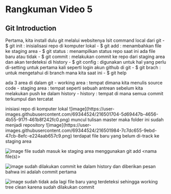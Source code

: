 <h1> Rangkuman Video 5</h1>

<h2>Git Introduction</h2>

<p> 
  Pertama, kita install dulu git melalui websitenya 
  lsit command local dari git 
  - $ git init : inisialisasi repo di komputer lokal
  - $ git add <file(s)> : menambahkan file ke staging area
  - $ git status : menampilkan status repo saat ini ada file baru atau tidak
  - $ git commit : melakukan commit ke repo dari staging area dan akan terdeteksi di history
  - $ git config : digunakan untuk hal yang perlu di-setting untuk pertama kali seperti login akun github di git 
  - $ git brach : untuk mengetahui di branch mana kita saat ini 
  - $ git help 
</p>
  
<p>
  ada 3 area di dalam git 
  - working area : tempat dimana kita menulis source code
  - staging area : tempat seperti sebuah antrean sebelum kita melakukan push ke dalam history
  - history : tempat di mana semua commit terkumpul dan tercatat
</p>

<p>
  inisiasi repo di komputer lokal 
  ![image](https://user-images.githubusercontent.com/69344524/216501704-5d69447b-4656-4b55-917f-461b8f242fc0.png)
  muncul tulisan master maka folder ini sudah menjadi repository 
  ![image](https://user-images.githubusercontent.com/69344524/216501984-7c7dc655-9ebd-47cb-8efc-e224aab657c9.png)
  terdapat file baru yang belum di-track ke staging area
  
  ![image](https://user-images.githubusercontent.com/69344524/216502054-8b344048-b67d-4392-b4cf-933b368adb50.png)
  file sudah masuk ke staging area menggunakan git add <nama file(s)> 
  
  ![image](https://user-images.githubusercontent.com/69344524/216502171-a72517e4-26d3-4985-ae4a-518f1166ce74.png)
  sudah dilakukan commit ke dalam history dan diberikan pesan bahwa ini adalah commit pertama 

  ![image](https://user-images.githubusercontent.com/69344524/216502275-327b47b9-767b-49fd-bfc8-53914a8dd33c.png)
  sudah tidak ada lagi file baru yang terdeteksi sehingga working tree clean karena sudah dilakukan commit 
 </p> 
